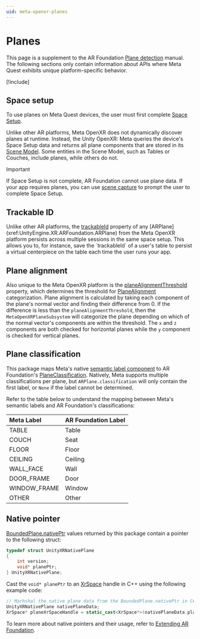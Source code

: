 ```yaml
---
uid: meta-openxr-planes
---
```

# Planes

This page is a supplement to the AR Foundation [Plane detection](xref:arfoundation-plane-detection) manual. The following sections only contain information about APIs where Meta Quest exhibits unique platform-specific behavior.

[!include[](../snippets/arf-docs-tip.md)]

## Space setup

To use planes on Meta Quest devices, the user must first complete [Space Setup](xref:meta-openxr-device-setup#space-setup).

Unlike other AR platforms, Meta OpenXR does not dynamically discover planes at runtime. Instead, the Unity OpenXR: Meta queries the device's Space Setup data and returns all plane components that are stored in its [Scene Model](https://developer.oculus.com/documentation/native/android/openxr-scene-overview#scene-model). Some entities in the Scene Model, such as Tables or Couches, include planes, while others do not.

> [!Important]
> If Space Setup is not complete, AR Foundation cannot use plane data. If your app requires planes, you can use [scene capture](xref:meta-openxr-session#scene-capture) to prompt the user to complete Space Setup.

## Trackable ID

Unlike other AR platforms, the [trackableId](xref:UnityEngine.XR.ARFoundation.ARTrackable`2.trackableId) property of any [ARPlane](xref:UnityEngine.XR.ARFoundation.ARPlane) from the Meta OpenXR platform persists across multiple sessions in the same space setup. This allows you to, for instance, save the `trackableId` of a user's table to persist a virtual centerpiece on the table each time the user runs your app.

## Plane alignment

Also unique to the Meta OpenXR platform is the [planeAlignmentThreshold](xref:UnityEngine.XR.OpenXR.Features.Meta.MetaOpenXRPlaneSubsystem.planeAlignmentThreshold) property, which determines the threshold for [PlaneAlignment](xref:UnityEngine.XR.ARSubsystems.PlaneAlignment) categorization. Plane alignment is calculated by taking each component of the plane's normal vector and finding their difference from 0. If the difference is less than the `planeAlignmentThreshold`, then the `MetaOpenXRPlaneSubsystem` will categorize the plane depending on which of the normal vector's components are within the threshold. The `x` and `z` components are both checked for horizontal planes while the `y` component is checked for vertical planes.

## Plane classification

This package maps Meta's native [semantic label component](https://developer.oculus.com/documentation/native/android/mobile-scene-api-ref#getting-semantic-label-component) to AR Foundation's [PlaneClassification](xref:UnityEngine.XR.ARFoundation.ARPlane.classification). Natively, Meta supports multiple classifications per plane, but `ARPlane.classification` will only contain the first label, or `None` if the label cannot be determined.

Refer to the table below to understand the mapping between Meta's semantic labels and AR Foundation's classifications:

| Meta Label          | AR Foundation Label   |
| :------------------ | :-------------------- |
| TABLE               | Table                 |
| COUCH               | Seat                  |
| FLOOR               | Floor                 |
| CEILING             | Ceiling               |
| WALL_FACE           | Wall                  |
| DOOR_FRAME          | Door                  |
| WINDOW_FRAME        | Window                |
| OTHER               | Other                 |

## Native pointer

[BoundedPlane.nativePtr](xref:UnityEngine.XR.ARSubsystems.BoundedPlane.nativePtr) values returned by this package contain a pointer to the following struct:

```c
typedef struct UnityXRNativePlane
{
    int version;
    void* planePtr;
} UnityXRNativePlane;
```

Cast the `void* planePtr` to an [XrSpace](https://registry.khronos.org/OpenXR/specs/1.0/html/xrspec.html#spaces) handle in C++ using the following example code:

```cpp
// Marhshal the native plane data from the BoundedPlane.nativePtr in C#
UnityXRNativePlane nativePlaneData;
XrSpace* planeXrSpaceHandle = static_cast<XrSpace*>(nativePlaneData.planePtr);
```

To learn more about native pointers and their usage, refer to [Extending AR Foundation](https://docs.unity3d.com/Packages/com.unity.xr.arfoundation@5.1/manual/architecture/extensions.html).
